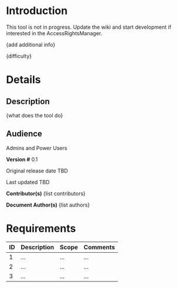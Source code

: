 # Introduction #
This tool is not in progress. Update the wiki and start development if interested in the AccessRightsManager.

{add additional info}

{difficulty}

# Details #

## Description ##
{what does the tool do}

## Audience ##
Admins and Power Users

**Version #**
0.1

Original release date
TBD

Last updated
TBD

**Contributor(s)**
{list contributors}

**Document Author(s)**
{list authors}

# Requirements #
| ID | Description | Scope | Comments |
|:---|:------------|:------|:---------|
| 1  | ...         | ...   | ...      |
| 2  | ...         | ...   | ...      |
| 3  | ...         | ...   | ...      |